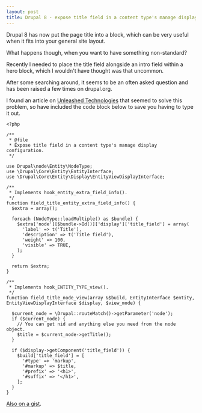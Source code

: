 ```yaml
---
layout: post
title: Drupal 8 - expose title field in a content type's manage display configuration
---
```


Drupal 8 has now put the page title into a block, which can be very useful when it fits into your general site layout.

What happens though, when you want to have something non-standard?

Recently I needed to place the title field alongside an intro field within a hero block, which I wouldn't have thought was that uncommon.

After some searching around, it seems to be an often asked question and has been raised a few times on drupal.org.

I found an article on [Unleashed Technologies][1] that seemed to solve this problem, so have included the code block below to save you having to type it out.

```
<?php

/**
 * @file
 * Expose title field in a content type's manage display configuration.
 */

use Drupal\node\Entity\NodeType;
use \Drupal\Core\Entity\EntityInterface;
use \Drupal\Core\Entity\Display\EntityViewDisplayInterface;

/**
 * Implements hook_entity_extra_field_info().
 */
function field_title_entity_extra_field_info() {
  $extra = array();

  foreach (NodeType::loadMultiple() as $bundle) {
    $extra['node'][$bundle->Id()]['display']['title_field'] = array(
      'label' => t('Title'),
      'description' => t('Title field'),
      'weight' => 100,
      'visible' => TRUE,
    );
  }

  return $extra;
}

/**
 * Implements hook_ENTITY_TYPE_view().
 */
function field_title_node_view(array &$build, EntityInterface $entity, EntityViewDisplayInterface $display, $view_mode) {

  $current_node = \Drupal::routeMatch()->getParameter('node');
  if ($current_node) {
    // You can get nid and anything else you need from the node object.
    $title = $current_node->getTitle();
  }

  if ($display->getComponent('title_field')) {
    $build['title_field'] = [
      '#type' => 'markup',
      '#markup' => $title,
      '#prefix' => '<h1>',
      '#suffix' => '</h1>',
    ];
  }
}
```

[Also on a gist][2].

[1]: https://www.unleashed-technologies.com/blog/2017/05/22/why-we-ditched-display-suite-module-drupal-8
[2]: https://gist.github.com/kiwimind/93ee41ef619cba3b890de7ccf8c7a338
